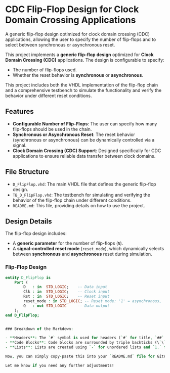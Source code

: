# CDC Flip-Flop Design for Clock Domain Crossing Applications

A generic flip-flop design optimized for clock domain crossing (CDC) applications, allowing the user to specify the number of flip-flops and to select between synchronous or asynchronous reset.

This project implements a **generic flip-flop design** optimized for **Clock Domain Crossing (CDC)** applications. The design is configurable to specify:
- The number of flip-flops used.
- Whether the reset behavior is **synchronous** or **asynchronous**.

This project includes both the VHDL implementation of the flip-flop chain and a comprehensive testbench to simulate the functionality and verify the behavior under different reset conditions.

## Features
- **Configurable Number of Flip-Flops**: The user can specify how many flip-flops should be used in the chain.
- **Synchronous or Asynchronous Reset**: The reset behavior (synchronous or asynchronous) can be dynamically controlled via a signal.
- **Clock Domain Crossing (CDC) Support**: Designed specifically for CDC applications to ensure reliable data transfer between clock domains.

## File Structure
- `D_FlipFlop.vhd`: The main VHDL file that defines the generic flip-flop design.
- `TB_D_FlipFlop.vhd`: The testbench for simulating and verifying the behavior of the flip-flop chain under different conditions.
- `README.md`: This file, providing details on how to use the project.

## Design Details
The flip-flop design includes:
- A **generic parameter** for the number of flip-flops (`N`).
- A **signal-controlled reset mode** (`reset_mode`), which dynamically selects between **synchronous** and **asynchronous** reset during simulation.

### Flip-Flop Design
```vhdl
entity D_FlipFlop is
    Port (
        D   : in  STD_LOGIC;    -- Data input
        Clk : in  STD_LOGIC;    -- Clock input
        Rst : in  STD_LOGIC;    -- Reset input
        reset_mode : in STD_LOGIC; -- Reset mode: '1' = asynchronous, '0' = synchronous
        Q   : out STD_LOGIC     -- Data output
    );
end D_FlipFlop;


### Breakdown of the Markdown:

- **Headers**: The `#` symbol is used for headers (`#` for title, `##` for sections, and `###` for subsections).
- **Code Blocks**: Code blocks are surrounded by triple backticks (\`\`\`) with the language identifier (e.g., `vhdl` or `bash`).
- **Lists**: Lists are created using `-` for unordered lists and `1.` for ordered lists.

Now, you can simply copy-paste this into your `README.md` file for GitHub, and it will render correctly with the appropriate formatting.

Let me know if you need any further adjustments!

